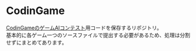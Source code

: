 # CodinGame
[CodinGameのゲームAIコンテスト](https://www.codingame.com/multiplayer/bot-programming)用コードを保存するリポジトリ。  
基本的に各ゲーム一つのソースファイルで提出する必要があるため、処理は分割せずにまとめてあります。

